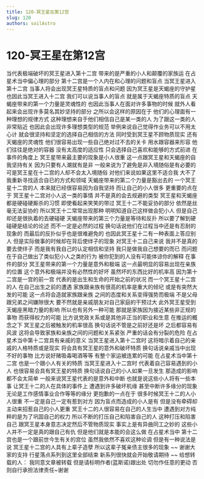 ```yaml
---
title: 120-冥王星在第12宫
slug: 120
authors: soilAstro
---
```


# 120-冥王星在第12宫
当代表极端破坏的冥王星进入第十二宫
带来的是严重的小人和颠覆的家族运
在占星术当中偏心理的部分
第十二宫是一个人内在和心理的问题和盲点
当冥王星进入第十二宫
当事人将会出现冥王星特质的盲点和问题
因为冥王星是天蝎座的守护星
也因此当冥王进入十二宫
我们可以说当事人的盲点
就是属于天蝎座特质的盲点
天蝎座带来的第一个力量是灵魂性的
也因此当事人在面对许多事物的时候
就外人看起来会出现许多莫名其妙坚持的部分
之所以会这样的原因在于
他们的心理面有一种理想的规律方式
这种理想来自于他们相信自己是某一类的人
为了跟这一类的人非常贴近
也因此会出现许多理想类型的规范
举例来说自己觉得作业务可以不用太心计
就会很坚持和坚定的选择自己相信的方法
同时受到冥王星不顾物质现实
还有天蝎座的灵魂性
他们很容易出现一些自己绝对过不去的关卡
用水跟容器来形容
他们往往是绝对的容器
没有太高度的适应性
只会选择自己喜欢和能够的方式前进
在事件的角度上
冥王星带来最主要的现象是小人很重
这一点跟冥王星和天蝎座的自我坚持有关
因为只要有人潮就有是非
一般来说为了避免是非入境随俗是有必要的
可是冥王星在十二宫的人却不会太入境随俗
对他们来说如果这里不适合我
大不了我重新寻找适合自已的方式和领域
天蝎座带来的第二个力量是豁出去的
一个冥王星十二宫的人
本来就已经很容易因为自我坚持
而让自己的小人很多
更重要的点在于
冥王星十二宫对小人这一类的事情
并不是真的会去规避的类型
冥王星和天蝎座都是硬碰硬厮杀的习惯
即使看起来笑笑的带过
冥王十二不能妥协的部分
依然是丝毫无法妥协的
所以冥王十二常常出现那种
明明知道自己这样做会犯小人
但是自己却还是很执着的去硬碰硬
天蝎座带来的第三个力量是等待和反扑
所以要了解到硬碰硬是结论的论述
而不一定是必然的过程
换句话说他们在过程当中还是有忍耐的现象的
而最后的反扑似乎也是很难避免的
也因此冥王星十二有一种表面上答应别人
但是实际做事的时候却在背后使绊子的现象
对冥王十二自己来说
我并不是真的要去使绊子
而是我有我自己的认定相信和坚持
我只是做我自己想要的而已
而问题在于自己做出了类似犯小人之类的行为
被你犯到的人没有可能体谅你的解释
在事件的部分
冥王星带来的第一个力量是意外和极端
这一点最明显的容易出现在亲族的位置
这个意外和极端并没有必然性的好坏
虽然坏的东西比好的机率高
因为第十二宫是一宫的前一宫
代表的是出生和生命的开始之前的状况
而一个冥王星十二宫的人
在自己出生之前的遭遇
家族跟亲族有很高的机率是重大的倾圮
或是有突然大发的可能
这一点将会造就家族跟亲族
之间的态度和关系变得强势而极端
不是父母跟兄弟之间嫌隙很大
要不然就是亲戚朋友对自己家庭的干预过大
此外冥王星受到天蝎座黑暗力量的影响
所以也有另外一种可能
那就是家族因为接近某些非正规的事物
而获得权力的可能
比方说党政关系或是其他非正当的职业和生意
在推运的概念之下
冥王星之后被触发的机率很高
换句话说不管是之前好还是坏
之后都容易有风波
这将会导致家族和亲族之间的问题和关系紧张
严重的话会有分裂的危险
在占星术当中第十二宫具有亲戚的意义
当冥王星进入第十二宫时
这将暗示着自己的亲戚的人格特质或是现实
将会具有冥王星的意外和破坏特质
换句话说亲戚当中出现不好的事物
比方说好赌吸毒喝酒等等
有整个家运被连累的可能
在占星术当中第十二宫
也是一个跟小人有关的特质
当冥王星进入十二宫时
代表着自己容易遇到的小人
也很容易会具有冥王星的特质
换句话说自己的小人如果一旦发生
那造成的影响都不会太简单
一般来说冥王星代表的是意外和中断
也就是说这些小人将有一些本事
让冥王十二的人在具体的事件上
遭遇到许多破坏机缘
甚至中断许多缘分的现象
无论是工作感情事业合作等等的缘分
更抱歉的一点在于
很多时候冥王十二的人小人很重
不一定是自己一定有惹到对方
因为盲点而造成的小人是有
但是没有牵碍却主动来招惹自己的小人更重
冥王十二的人很容易在自己的人生当中
遭遇到对方纯粹的是为了巩固自己的权力
所以不断的打压自己和陷害自己的人
这种打压和陷害自己
跟冥王星本身意志决定然后不管物质现实
事实上是有异曲同工之妙的
这些小人并不一定是真的跟自己有仇
但是他们就是本能的会这么做
在占星术当中
第十二宫也是一个跟前世今生有关的宫位
虽然我依然不喜欢这种论调
但是有一种说法是说
冥王星十二宫的人具有上辈子造孽
所以这辈子冤亲债主很多的现象
~~
谢谢大家的支持
行星落点系列到这里全部结束
新系列很快就会开始敬请期待
~~
给想转载的人：
我同意文章被转载
但是请标明作者(蓝斯诺)跟出处
切勿作任意的更动
否则自行承担法律责任~谢谢
  